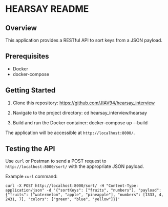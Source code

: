 # HEARSAY README

## Overview

This application provides a RESTful API to sort keys from a JSON payload.

## Prerequisites

- Docker
- docker-compose

## Getting Started

1. Clone this repository:
https://github.com/JIAV94/hearsay_interview

2. Navigate to the project directory:
cd hearsay_interview/hearsay


3. Build and run the Docker container:
docker-compose up --build


The application will be accessible at `http://localhost:8000/`.

## Testing the API

Use `curl` or Postman to send a POST request to `http://localhost:8000/sort/` with the appropriate JSON payload.

Example `curl` command:

`curl -X POST http://localhost:8000/sort/
-H "Content-Type: application/json"
-d '{"sortKeys": ["fruits", "numbers"], "payload": {"fruits": ["watermelon", "apple", "pineapple"], "numbers": [1333, 4, 2431, 7], "colors": ["green", "blue", "yellow"]}}'`
